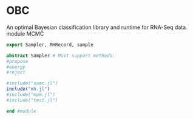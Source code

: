 # OBC

An optimal Bayesian classification library and runtime for RNA-Seq data.
module MCMC

```julia
export Sampler, MHRecord, sample

abstract Sampler # Must support methods:
#propose
#energy
#reject

#include("samc.jl")
include("mh.jl")
#include("mpm.jl")
#include("test.jl")

end #module
```
